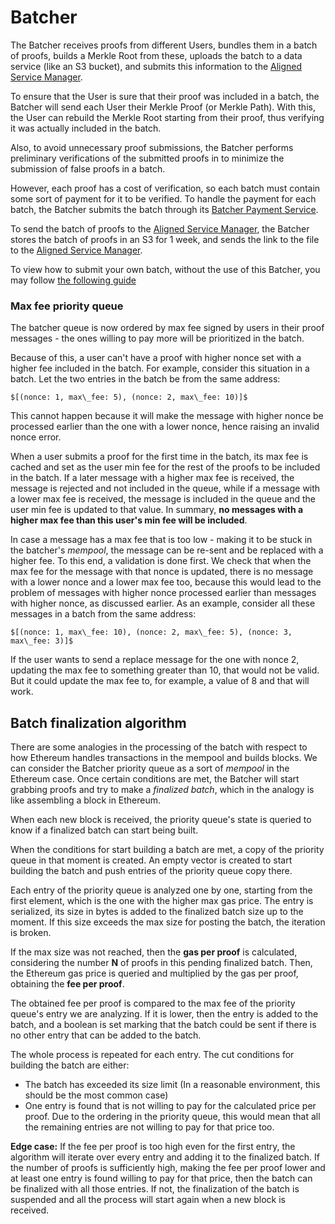 # Batcher

The Batcher receives proofs from different Users, bundles them in a batch of proofs, builds a Merkle Root from these, uploads the batch to a data service (like an S3 bucket), and submits this information to the [Aligned Service Manager](./3_service_manager_contract.md).

To ensure that the User is sure that their proof was included in a batch, the Batcher will send each User their Merkle Proof (or Merkle Path). With this, the User can rebuild the Merkle Root starting from their proof, thus verifying it was actually included in the batch.

Also, to avoid unnecessary proof submissions, the Batcher performs preliminary verifications of the submitted proofs in to minimize the submission of false proofs in a batch.

However, each proof has a cost of verification, so each batch must contain some sort of payment for it to be verified. To handle the payment for each batch, the Batcher submits the batch through its [Batcher Payment Service](./2_payment_service_contract.md).

To send the batch of proofs to the [Aligned Service Manager](./3_service_manager_contract.md), the Batcher stores the batch of proofs in an S3 for 1 week, and sends the link to the file to the [Aligned Service Manager](./3_service_manager_contract.md).

To view how to submit your own batch, without the use of this Batcher, you may follow [the following guide](../../3_guides/8_submitting_batch_without_batcher.md)


### Max fee priority queue

The batcher queue is now ordered by max fee signed by users in their proof messages - the ones willing to pay more will be prioritized in the batch.

Because of this, a user can't have a proof with higher nonce set with a higher fee included in the batch. For example, consider this situation in a batch. Let the two entries in the batch be from the same address:

	$[(nonce: 1, max\_fee: 5), (nonce: 2, max\_fee: 10)]$

This cannot happen because it will make the message with higher nonce be processed earlier than the one with a lower nonce, hence raising an invalid nonce error.

When a user submits a proof for the first time in the batch, its max fee is cached and set as the user min fee for the rest of the proofs to be included in the batch.
If a later message with a higher max fee is received, the message is rejected and not included in the queue, while if a message with a lower max fee is received,
the message is included in the queue and the user min fee is updated to that value. In summary, **no messages with a higher max fee than this user's min fee will be included**.

In case a message has a max fee that is too low - making it to be stuck in the batcher's *mempool*,  the message can be re-sent and be replaced with a higher fee.
To this end, a validation is done first. We check that when the max fee for the message with that nonce is updated, there is no message with a lower nonce and a lower max fee too, because this would lead to the problem
of messages with higher nonce processed earlier than messages with higher nonce, as discussed earlier.
As an example, consider all these messages in a batch from the same address:

	$[(nonce: 1, max\_fee: 10), (nonce: 2, max\_fee: 5), (nonce: 3, max\_fee: 3)]$

If the user wants to send a replace message for the one with nonce 2, updating the max fee to something greater than 10, that would not be valid.
But it could update the max fee to, for example, a value of 8 and that will work.

## Batch finalization algorithm

There are some analogies in the processing of the batch with respect to how Ethereum handles transactions in the mempool and builds blocks.
We can consider the Batcher priority queue as a sort of *mempool* in the Ethereum case. Once certain conditions are met, the Batcher will start grabbing proofs and try to make a *finalized batch*, which in the analogy is like assembling a block in Ethereum.

When each new block is received, the priority queue's state is queried to know if a finalized batch can start being built.

When the conditions for start building a batch are met, a copy of the priority queue in that moment is created. An empty vector is created to start building the batch and push entries of the priority queue copy there.

Each entry of the priority queue is analyzed one by one, starting from the first element, which is the one with the higher max gas price.
The entry is serialized, its size in bytes is added to the finalized batch size up to the moment. If this size exceeds the max size for posting the batch, the iteration is broken.

If the max size was not reached, then the **gas per proof** is calculated, considering the number **N** of proofs in this pending finalized batch. Then, the Ethereum gas price is queried and multiplied by the gas per proof, obtaining the **fee per proof**.

The obtained fee per proof is compared to the max fee of the priority queue's entry we are analyzing. If it is lower, then the entry is added to the batch, and a boolean is set marking that the batch could be sent if there is no other entry that can be added to the batch.

The whole process is repeated for each entry. The cut conditions for building the batch are either:
* The batch has exceeded its size limit (In a reasonable environment, this should be the most common case)
* One entry is found that is not willing to pay for the calculated price per proof. Due to the ordering in the priority queue, this would mean that all the remaining entries are not willing to pay for that price too.

**Edge case:** If the fee per proof is too high even for the first entry, the algorithm will iterate over every entry and adding it to the finalized batch. If the number of proofs is sufficiently high, making the fee per proof lower and at least one entry is found willing to pay for that price, then the batch can be finalized with all those entries.
If not, the finalization of the batch is suspended and all the process will start again when a new block is received.
